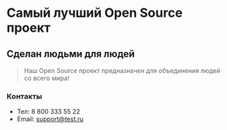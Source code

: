 # Самый лучший Open Source проект

## Сделан людьми для людей

> Наш Open Source проект предназначен для объединения людей со всего мира!

### Контакты
* Тел: 8 800 333 55 22
*   Email: [support@test.ru](mailto:suppurt@test.ru)
